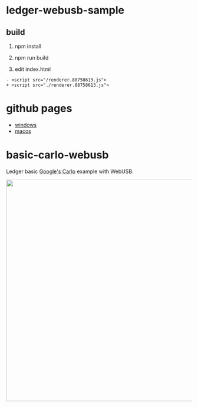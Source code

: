 # ledger-webusb-sample

## build

  1. npm install

  2. npm run build

  3. edit index.html

  ```
  - <script src="/renderer.88758613.js">
  + <script src="./renderer.88758613.js">
  ```

# github pages

  - [windows](https://cryptogarageinc.github.io/ledger-webusb-sample/output_win/)
  - [macos](https://cryptogarageinc.github.io/ledger-webusb-sample/output_mac/)

# basic-carlo-webusb

Ledger basic [Google's Carlo](https://github.com/GoogleChromeLabs/carlo) example with WebUSB.

<img width=600 src="https://user-images.githubusercontent.com/211411/52535459-cbb75700-2d4e-11e9-9527-4dfc7d4c57be.jpg" />



